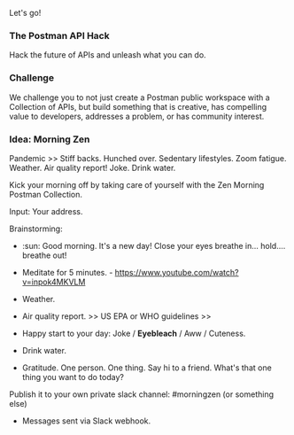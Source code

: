 Let's go!

### The Postman API Hack
Hack the future of APIs and unleash what you can do.


### Challenge

We challenge you to not just create a Postman public workspace with a Collection of APIs, but build something that is creative, has compelling value to developers, addresses a problem, or has community interest.

### Idea: Morning Zen

Pandemic >> Stiff backs. Hunched over. Sedentary lifestyles. Zoom fatigue. Weather. Air quality report! Joke. Drink water. 

Kick your morning off by taking care of yourself with the Zen Morning Postman Collection.

Input: Your address. 

Brainstorming:

* :sun: Good morning. It's a new day! Close your eyes breathe in... hold.... breathe out! 

* Meditate for 5 minutes. - https://www.youtube.com/watch?v=inpok4MKVLM

* Weather. 

* Air quality report. >> US EPA or WHO guidelines >> 

* Happy start to your day: Joke / **Eyebleach** / Aww / Cuteness.

* Drink water.

* Gratitude. One person. One thing. Say hi to a friend. What's that one thing you want to do today?

Publish it to your own private slack channel: #morningzen (or something else)

* Messages sent via Slack webhook.
